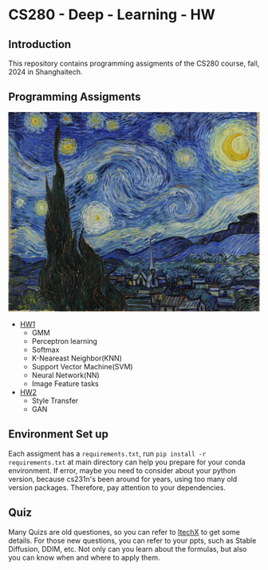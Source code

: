 # CS280 - Deep - Learning - HW

## Introduction

This repository contains programming assigments of the CS280 course, fall, 2024 in Shanghaitech.

## Programming Assigments

![sd](.\CS280-Fall24-Assignment2\styles\starry_night.jpg)

- [HW1](https://github.com/wangyf9/CS280-Deep-Learning/tree/main/CS280-Fall24-Assignment1)
  - GMM
  - Perceptron learning
  - Softmax
  - K-Neareast Neighbor(KNN)
  - Support Vector Machine(SVM)
  - Neural Network(NN)
  - Image Feature tasks
- [HW2](https://github.com/wangyf9/CS280-Deep-Learning/tree/main/CS280-Fall24-Assignment2)
  - Style Transfer
  - GAN

## Environment Set up

Each assigment has a `requirements.txt`, run `pip install -r requirements.txt` at main directory can help you prepare for your conda environment. If error, maybe you need to consider about your python version, 
because cs231n's been around for years, using too many old version packages. Therefore, pay attention to your dependencies.

## Quiz

Many Quizs are old questiones, so you can refer to [ItechX](https://i-techx.github.io/iTechX/courses?course_code=CS280) to get some details.
 For those new questions, you can refer to your ppts, such as Stable Diffusion, DDIM, etc. Not only can you learn about the formulas, but also you can know when and where to apply them.